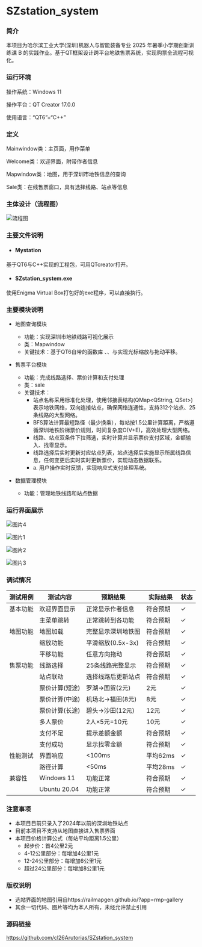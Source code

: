 # SZstation_system

### 简介

本项目为哈尔滨工业大学(深圳)机器人与智能装备专业 2025 年暑季小学期创新训练课 B 的实践作业。基于QT框架设计跨平台地铁售票系统，实现购票全流程可视化。

### 运行环境

操作系统：Windows 11

操作平台：QT Creator 17.0.0

使用语言：“QT6”+“C++”

### 定义

Mainwindow类：主页面，用作菜单

Welcome类：欢迎界面，附带作者信息

Mapwindow类：地图，用于深圳市地铁信息的查询

Sale类：在线售票窗口，具有选择线路、站点等信息

### 主体设计（流程图）

![流程图](https://github.com/cl26Arutorias/SZstation_system/blob/main/images/%E5%9B%BE%E7%89%875.png)

### 主要文件说明

* #### Mystation

基于QT6与C++实现的工程包，可用QTcreator打开。

* #### SZstation_system.exe

使用Enigma Virtual Box打包好的exe程序，可以直接执行。

### 主要模块说明	

* 地图查询模块
  * 功能：实现深圳市地铁线路可视化展示
  * 类：Mapwindow
  * 关键技术：基于QT6自带的函数库 <QGraphicsView>、<QGraphicsScene>、<QGraphicsPixmapItem>与<QWheelEvent>实现光标缩放与拖动平移。

* 售票平台模块
  * 功能：完成线路选择、票价计算和支付处理
  * 类：sale
  * 关键技术：
    *  站点名称采用标准化处理，使用邻接表结构(QMap<QString, QSet<QString>>)表示地铁网络，双向连接站点，确保网络连通性，支持312个站点、25条线路的大型网络。
    * BFS算法计算最短路径（最少换乘），每站按1.5公里计算距离，严格遵循深圳地铁阶梯票价规则，时间复杂度O(V+E)，高效处理大型网络。
    * 线路、站点双条件下拉筛选，实时计算并显示票价支付区域，金额输入、找零显示。
    * 线路选择后实时更新对应站点列表，站点选择后实施显示所属线路信息，任何变更后实时实时更新票价，实现动态数据联系。
    * a. 用户操作实时反馈，实现响应式支付处理系统。

* 数据管理模块
  * 功能：管理地铁线路和站点数据

### 运行界面展示
![图片4](https://github.com/cl26Arutorias/SZstation_system/blob/main/images/%E5%9B%BE%E7%89%874.png)

![图片1](https://github.com/cl26Arutorias/SZstation_system/blob/main/images/%E5%9B%BE%E7%89%871.png)

![图片2](https://github.com/cl26Arutorias/SZstation_system/blob/main/images/%E5%9B%BE%E7%89%872.png)

![图片3](https://github.com/cl26Arutorias/SZstation_system/blob/main/images/%E5%9B%BE%E7%89%873.png)




### 调试情况

| 测试用例 | 测试内容       | 预期结果           | 实际结果 | 状态 |
| -------- | -------------- | ------------------ | -------- | ---- |
| 基本功能 | 欢迎界面显示   | 正常显示作者信息   | 符合预期 | ✓    |
|          | 主菜单跳转     | 正常跳转到各功能   | 符合预期 | ✓    |
| 地图功能 | 地图加载       | 完整显示深圳地铁图 | 符合预期 | ✓    |
|          | 缩放功能       | 平滑缩放(0.5x-3x)  | 符合预期 | ✓    |
|          | 平移功能       | 任意方向拖动       | 符合预期 | ✓    |
| 售票功能 | 线路选择       | 25条线路完整显示   | 符合预期 | ✓    |
|          | 站点联动       | 选择线路后更新站点 | 符合预期 | ✓    |
|          | 票价计算(短途) | 罗湖→国贸(2元)     | 2元      | ✓    |
|          | 票价计算(中途) | 机场北→福田(8元)   | 8元      | ✓    |
|          | 票价计算(长途) | 碧头→沙田(12元)    | 12元     | ✓    |
|          | 多人票价       | 2人×5元=10元       | 10元     | ✓    |
|          | 支付不足       | 提示差额金额       | 符合预期 | ✓    |
|          | 支付成功       | 显示找零金额       | 符合预期 | ✓    |
| 性能测试 | 界面响应       | <100ms             | 平均62ms | ✓    |
|          | 路径计算       | <50ms              | 平均28ms | ✓    |
| 兼容性   | Windows 11     | 功能正常           | 符合预期 | ✓    |
|          | Ubuntu 20.04   | 功能正常           | 符合预期 | ✓    |

### 注意事项

* 本项目目前只录入了2024年以前的深圳地铁站点
* 目前本项目不支持从地图直接进入售票界面
* 本项目价格计算公式（每站平均距离1.5公里）
  * 起步价：首4公里2元
  * 4-12公里部分：每增加4公里1元
  * 12-24公里部分：每增加6公里1元
  * 超过24公里部分：每增加8公里1元

### 版权说明

* 选站界面的地图引用自https://railmapgen.github.io/?app=rmp-gallery
* 其余一切代码、图片等均为本人所有，未经允许禁止引用

### 源码链接

https://github.com/cl26Arutorias/SZstation_system
